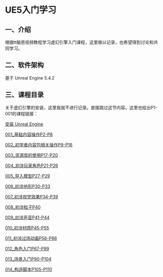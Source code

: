 # UE5入门学习

## 一、介绍

根据tt脑思视频教程学习虚幻引擎入门课程，这里做以记录，也希望得到讨论和共同学习。

## 二、软件架构

基于 Unreal Engine 5.4.2

## 三、课程目录

关于虚幻引擎的安装，这里我就不进行记录。直接跳过这节内容。这里也给出P1-001的课程链接：

[安装 Unreal Engine](https://www.bilibili.com/video/BV1Za4y1s7ti?p=1&vd_source=679da4a6ada04ef4fa874a2db080669b) 

[001_基础内容操作P2-P8](https://github.com/gosaintmrc/unreal-engine-learn/blob/main/课程章节内容/001_基础内容操作/基础内容操作.md)

[002_初学者内容包相关操作P9-P16](https://github.com/gosaintmrc/unreal-engine-learn/blob/main/课程章节内容/002_初学者内容包相关操作/初学者内容包相关操作.md)

[003_资源库的使用P17-P20](https://github.com/gosaintmrc/unreal-engine-learn/blob/main/课程章节内容/003_资源库的使用/资源库的使用.md)

[004_初涉玩家角色P21-P26](https://github.com/gosaintmrc/unreal-engine-learn/blob/main/课程章节内容/004_初涉玩家角色/初涉玩家角色.md)

[005_导入模型P27-P29](https://github.com/gosaintmrc/unreal-engine-learn/blob/main/课程章节内容/005_导入模型/导入模型.md)

[006_初涉地形P30-P33](https://github.com/gosaintmrc/unreal-engine-learn/blob/main/课程章节内容/006_初涉地形/初涉地形.md)

[007_初涉视觉效果P34-P39](https://github.com/gosaintmrc/unreal-engine-learn/blob/main/课程章节内容/006_初涉地形/初涉地形.md)

[008_初涉粒子P40](https://github.com/gosaintmrc/unreal-engine-learn/blob/main/课程章节内容/006_初涉地形/初涉地形.md)

[009_初涉声音P41-P44](https://github.com/gosaintmrc/unreal-engine-learn/blob/main/课程章节内容/006_初涉地形/初涉地形.md)

[010_初涉材质P45-P55](https://github.com/gosaintmrc/unreal-engine-learn/blob/main/课程章节内容/006_初涉地形/初涉地形.md)

[011_初涉过场动画P56-P66](https://github.com/gosaintmrc/unreal-engine-learn/blob/main/课程章节内容/006_初涉地形/初涉地形.md)

[012_角色入门P67-P89](https://github.com/gosaintmrc/unreal-engine-learn/blob/main/课程章节内容/006_初涉地形/初涉地形.md)

[013_场景入门P90-P104](https://github.com/gosaintmrc/unreal-engine-learn/blob/main/课程章节内容/006_初涉地形/初涉地形.md)

[014_构造脚本P105-P110](https://github.com/gosaintmrc/unreal-engine-learn/blob/main/课程章节内容/006_初涉地形/初涉地形.md)
